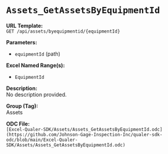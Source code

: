 # `Assets_GetAssetsByEquipmentId`

**URL Template:**  
`GET /api/assets/byequipmentid/{equipmentId}`

**Parameters:**  
- `equipmentId` (path)

**Excel Named Range(s):**  
- `EquipmentId`

**Description:**  
No description provided.

**Group (Tag):**  
Assets

**ODC File:**  
`[Excel-Qualer-SDK/Assets/Assets_GetAssetsByEquipmentId.odc](https://github.com/Johnson-Gage-Inspection-Inc/qualer-sdk-odc/blob/main/Excel-Qualer-SDK/Assets/Assets_GetAssetsByEquipmentId.odc)`

